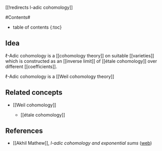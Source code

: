 [[!redirects l-adic cohomology]]

#Contents#
* table of contents
{:toc}

## Idea

$\ell$-Adic cohomology is a [[cohomology theory]] on suitable [[varieties]] which is constructed as an [[inverse limit]] of [[étale cohomology]] over different [[coefficients]].

$\ell$-Adic cohomology is a [[Weil cohomology theory]]

## Related concepts

* [[Weil cohomology]]

  * [[étale cohomology]]

## References

* [[Akhil Mathew]], _$l$-adic cohomology and exponential sums_ ([web](http://amathew.wordpress.com/tag/l-adic-cohomology/))

